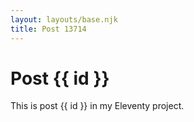 ```yaml
---
layout: layouts/base.njk
title: Post 13714
---
```


# Post {{ id }}

This is post {{ id }} in my Eleventy project.
